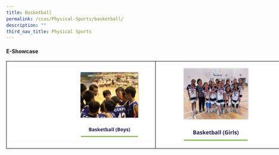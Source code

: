 ```yaml
---
title: Basketball
permalink: /ccas/Physical-Sports/basketball/
description: ""
third_nav_title: Physical Sports
---
```

#### E-Showcase


<style type="text/css">
.tg  {border-collapse:collapse;border-spacing:0;margin:0px auto;}
.tg td{border-color:black;border-style:solid;border-width:1px;font-family:Arial, sans-serif;font-size:14px;
  overflow:hidden;padding:10px 5px;word-break:normal;}
.tg th{border-color:black;border-style:solid;border-width:1px;font-family:Arial, sans-serif;font-size:14px;
  font-weight:normal;overflow:hidden;padding:10px 5px;word-break:normal;}
.tg .tg-nrix{text-align:center;vertical-align:middle}
</style>
<table class="tg" style="undefined;table-layout: fixed; width: 800px">
<colgroup>
<col style="width: 400px">
<col style="width: 400px">
</colgroup>
<tbody>
  <tr>
    <td class="tg-nrix"><a href = "https://vimeo.com/588123217/864ec9bee5" target = "_self"> 
			<img src="/images/bbb.png"></a>
</td>
    <td class="tg-nrix"><a href = "https://vimeo.com/588125180/3293adba41" target = "_self"> 
			<img src="/images/bbg.png"></td>
  </tr>
</tbody>
</table>